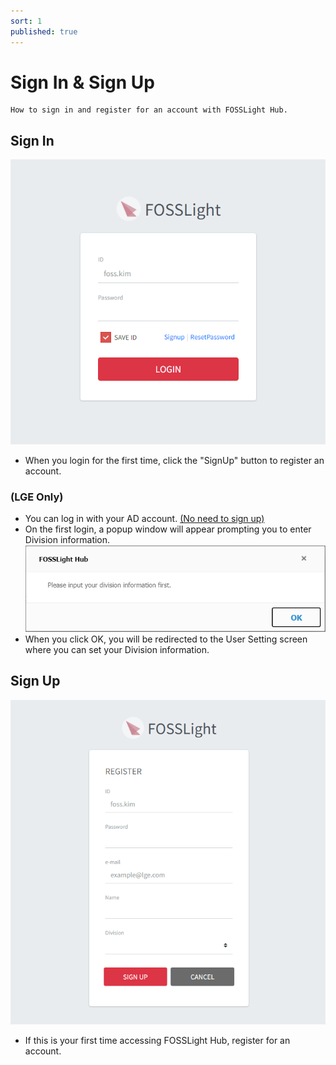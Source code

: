 ```yaml
---
sort: 1
published: true
---
```

# Sign In & Sign Up
```note
How to sign in and register for an account with FOSSLight Hub.
```
## Sign In
![SignIn](images/1_sign_in.PNG)
-  When you login for the first time, click the "SignUp" button to register an account.

### (LGE Only)
- You can log in with your AD account. <U>(No need to sign up)</U>
- On the first login, a popup window will appear prompting you to enter Division information.
  ![SignIn](images/1_sign_in_first_popup.PNG)
- When you click OK, you will be redirected to the User Setting screen where you can set your Division information.

## Sign Up 
![SignUp](images/1_sign_up.PNG)
- If this is your first time accessing FOSSLight Hub, register for an account.
